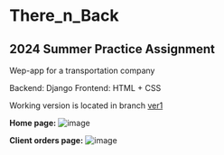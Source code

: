 # There_n_Back
## 2024 Summer Practice Assignment

Wep-app for a transportation company

Backend: Django
Frontend: HTML + CSS

Working version is located in branch [ver1](https://github.com/Yogafroga/There_n_Back/tree/ver1)

**Home page:**
![image](https://github.com/user-attachments/assets/fcebc27a-c8cc-4af2-a41d-2fdde8b38ee6)

**Client orders page:**
![image](https://github.com/user-attachments/assets/16ea84f3-669f-4742-9622-9057a27d8dc2)


